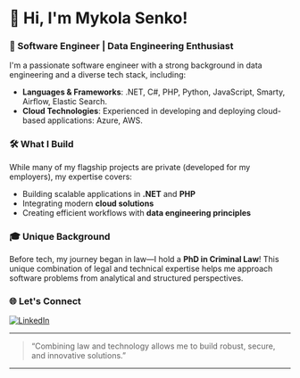 # 👋 Hi, I'm Mykola Senko!

### 🚀 Software Engineer | Data Engineering Enthusiast

I'm a passionate software engineer with a strong background in data engineering and a diverse tech stack, including:  
- **Languages & Frameworks**: .NET, C#, PHP, Python, JavaScript, Smarty, Airflow, Elastic Search.  
- **Cloud Technologies**: Experienced in developing and deploying cloud-based applications: Azure, AWS.

### 🛠️ What I Build

While many of my flagship projects are private (developed for my employers), my expertise covers:
- Building scalable applications in **.NET** and **PHP**
- Integrating modern **cloud solutions**
- Creating efficient workflows with **data engineering principles**

### 🎓 Unique Background

Before tech, my journey began in law—I hold a **PhD in Criminal Law**! This unique combination of legal and technical expertise helps me approach software problems from analytical and structured perspectives.

### 🌐 Let's Connect

[![LinkedIn](https://img.shields.io/badge/-LinkedIn-blue?logo=linkedin&logoColor=white)](https://www.linkedin.com/in/mykola-senko-683510a4/)

---

> “Combining law and technology allows me to build robust, secure, and innovative solutions.”

---

<!--
**MykolaSenko/MykolaSenko** is a ✨ special ✨ repository because its `README.md` (this file) appears on your GitHub profile.
-->
